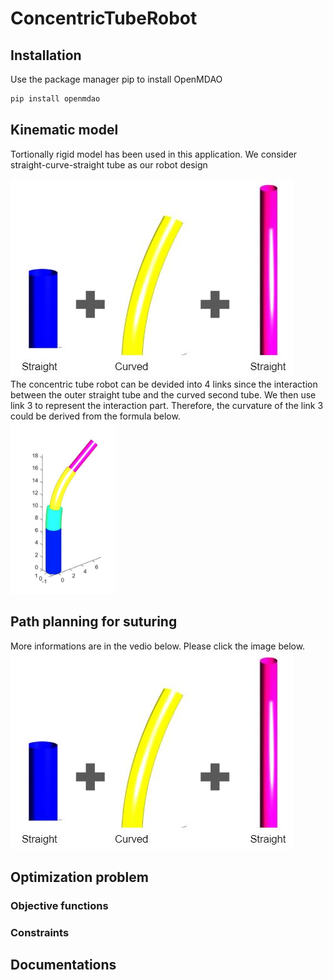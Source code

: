 # ConcentricTubeRobot

## Installation
Use the package manager pip to install OpenMDAO
```bash
pip install openmdao
```
## Kinematic model
Tortionally rigid model has been used in this application. We consider straight-curve-straight tube as our robot design

![text](https://github.com/FredLin0421/CTR/blob/ctr_opt_all/Pics/Tubes.JPG)\
The concentric tube robot can be devided into 4 links since the interaction between the outer straight tube and the curved second tube. We then use link 3 to represent the interaction part. Therefore, the curvature of the link 3 could be derived from the formula below.\
![text](https://github.com/FredLin0421/ConcentricTubeRobot/blob/master/images/Screen%20Shot%202020-01-13%20at%208.24.11%20PM.png)

## Path planning for suturing
More informations are in the vedio below. Please click the image below. 
[![](https://github.com/FredLin0421/CTR/blob/ctr_opt_all/Pics/Tubes.JPG)](https://www.youtube.com/watch?v=q3hONNn4UwM) 
## Optimization problem
### Objective functions

### Constraints


## Documentations
